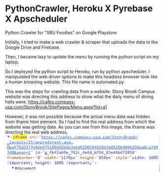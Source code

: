 # PythonCrawler, Heroku X Pyrebase X Apscheduler
Python Crawler for "SBU Foodies" on Google Playstore 

Initially, I tried to make a web crawler & scraper that uploads the data to the Google Drive and Firebase.

Then, I became lazy to update the menu by running the python script on my laptop.

So I deployed the python script to Heroku, run by python apscheduler. I manipulated the web driver options to make this headless browser look like a human browsing website. This file name is automated.py



This was the steps for crawling data from a website.
Stony Brook Campus website was directing this address to show what the daily menu of dining halls were.
https://cafes.compass-usa.com/StonyBrook/SitePages/Menu.aspx?lid=a1

However, it was not possible because the actual menu data was hidden from iframe html element.
So I had to find the real address from which the website was getting data.
As you can see from this image, the iframe was directing the real web address.
![alt image](https://github.com/TheoSeo93/PythonCrawler/blob/master/crawl_2.png)
      
